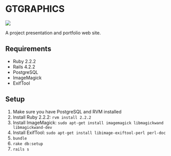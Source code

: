 # GTGRAPHICS

[<img src="https://codeclimate.com/github/gtgraphics/gtgraphics.png" />](https://codeclimate.com/github/gtgraphics/gtgraphics)

A project presentation and portfolio web site.

## Requirements

* Ruby 2.2.2
* Rails 4.2.2
* PostgreSQL
* ImageMagick
* ExifTool

## Setup

1. Make sure you have PostgreSQL and RVM installed
2. Install Ruby 2.2.2: `rvm install 2.2.2`
2. Install ImageMagick:  `sudo apt-get install imagemagick libmagickwand libmagickwand-dev`
2. Install ExifTool: `sudo apt-get install libimage-exiftool-perl perl-doc`
3. `bundle`
4. `rake db:setup`
5. `rails s`
